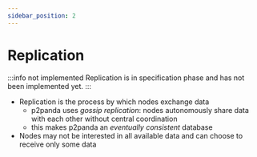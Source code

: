 ```yaml
---
sidebar_position: 2
---
```


# Replication

:::info not implemented
Replication is in specification phase and has not been implemented yet.
:::

- Replication is the process by which nodes exchange data
    - p2panda uses _gossip replication_: nodes autonomously share data with each other without central coordination
    - this makes p2panda an _eventually consistent_ database
- Nodes may not be interested in all available data and can choose to receive only some data